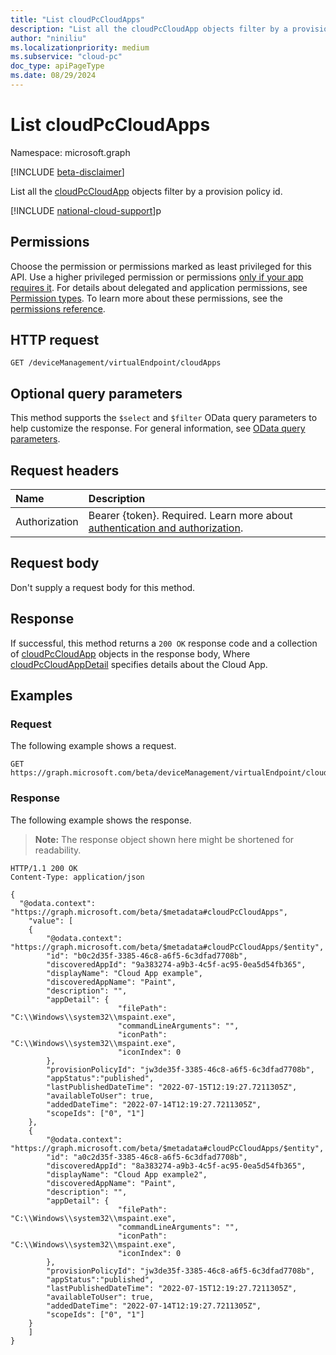 ```yaml
---
title: "List cloudPcCloudApps"
description: "List all the cloudPcCloudApp objects filter by a provision policy id"
author: "niniliu"
ms.localizationpriority: medium
ms.subservice: "cloud-pc"
doc_type: apiPageType
ms.date: 08/29/2024
---
```


# List cloudPcCloudApps

Namespace: microsoft.graph

[!INCLUDE [beta-disclaimer](../../includes/beta-disclaimer.md)]

List all the [cloudPcCloudApp](../resources/cloudpccloudapp.md) objects filter by a provision policy id.

[!INCLUDE [national-cloud-support](../../includes/global-us.md)]p

## Permissions

Choose the permission or permissions marked as least privileged for this API. Use a higher privileged permission or permissions [only if your app requires it](/graph/permissions-overview#best-practices-for-using-microsoft-graph-permissions). For details about delegated and application permissions, see [Permission types](/graph/permissions-overview#permission-types). To learn more about these permissions, see the [permissions reference](/graph/permissions-reference).

<!-- { "blockType": "permissions", "name": "virtualendpoint_list_cloudpccloudapp" } -->

## HTTP request

<!-- {
  "blockType": "ignored"
}
-->

``` http
GET /deviceManagement/virtualEndpoint/cloudApps
```

## Optional query parameters

This method supports the `$select` and `$filter` OData query parameters to help customize the response. For general information, see [OData query parameters](/graph/query-parameters).

## Request headers

| Name          | Description               |
| :------------ | :------------------------ |
|Authorization|Bearer {token}. Required. Learn more about [authentication and authorization](/graph/auth/auth-concepts).|

## Request body

Don't supply a request body for this method.

## Response

If successful, this method returns a `200 OK` response code and a collection of [cloudPcCloudApp](../resources/cloudpccloudapp.md) objects in the response body, Where [cloudPcCloudAppDetail](../resources/cloudpccloudapp.md#cloudpccloudappdetail-values) specifies details about the Cloud App.

## Examples

### Request

The following example shows a request.

<!-- {
  "blockType": "request",
  "name": "list_cloudpccloudapps"
}
-->

``` http
GET https://graph.microsoft.com/beta/deviceManagement/virtualEndpoint/cloudApps
```

### Response

The following example shows the response.

>**Note:** The response object shown here might be shortened for readability.
<!-- {
  "blockType": "response",
  "truncated": true,
  "@odata.type": "Collection(microsoft.graph.cloudPcCloudApp)"
}
-->

``` http
HTTP/1.1 200 OK
Content-Type: application/json

{
  "@odata.context": "https://graph.microsoft.com/beta/$metadata#cloudPcCloudApps",
    "value": [
    {
        "@odata.context": "https://graph.microsoft.com/beta/$metadata#cloudPcCloudApps/$entity",
        "id": "b0c2d35f-3385-46c8-a6f5-6c3dfad7708b",
        "discoveredAppId": "9a383274-a9b3-4c5f-ac95-0ea5d54fb365",
        "displayName": "Cloud App example",
        "discoveredAppName": "Paint",
        "description": "",    
        "appDetail": {
                        "filePath": "C:\\Windows\\system32\\mspaint.exe",                      
                        "commandLineArguments": "",
                        "iconPath": "C:\\Windows\\system32\\mspaint.exe",
                        "iconIndex": 0
        },
        "provisionPolicyId": "jw3de35f-3385-46c8-a6f5-6c3dfad7708b",
        "appStatus":"published",
        "lastPublishedDateTime": "2022-07-15T12:19:27.7211305Z",
        "availableToUser": true,
        "addedDateTime": "2022-07-14T12:19:27.7211305Z",
        "scopeIds": ["0", "1"]
    },
    {
        "@odata.context": "https://graph.microsoft.com/beta/$metadata#cloudPcCloudApps/$entity",
        "id": "a0c2d35f-3385-46c8-a6f5-6c3dfad7708b",
        "discoveredAppId": "8a383274-a9b3-4c5f-ac95-0ea5d54fb365",
        "displayName": "Cloud App example2",
        "discoveredAppName": "Paint",
        "description": "",    
        "appDetail": {
                        "filePath": "C:\\Windows\\system32\\mspaint.exe",                    
                        "commandLineArguments": "",
                        "iconPath": "C:\\Windows\\system32\\mspaint.exe",
                        "iconIndex": 0
        },
        "provisionPolicyId": "jw3de35f-3385-46c8-a6f5-6c3dfad7708b",
        "appStatus":"published",
        "lastPublishedDateTime": "2022-07-15T12:19:27.7211305Z",
        "availableToUser": true,
        "addedDateTime": "2022-07-14T12:19:27.7211305Z",
        "scopeIds": ["0", "1"]
    }
    ]
}
```
